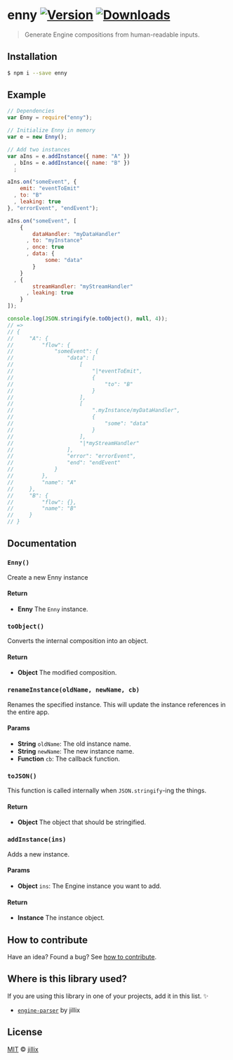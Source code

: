 # enny [![Version](https://img.shields.io/npm/v/enny.svg)](https://www.npmjs.com/package/enny) [![Downloads](https://img.shields.io/npm/dt/enny.svg)](https://www.npmjs.com/package/enny)

> Generate Engine compositions from human-readable inputs.

## Installation

```sh
$ npm i --save enny
```

## Example

```js
// Dependencies
var Enny = require("enny");

// Initialize Enny in memory
var e = new Enny();

// Add two instances
var aIns = e.addInstance({ name: "A" })
  , bIns = e.addInstance({ name: "B" })
  ;

aIns.on("someEvent", {
    emit: "eventToEmit"
  , to: "B"
  , leaking: true
}, "errorEvent", "endEvent");

aIns.on("someEvent", [
    {
        dataHandler: "myDataHandler"
      , to: "myInstance"
      , once: true
      , data: {
            some: "data"
        }
    }
  , {
        streamHandler: "myStreamHandler"
      , leaking: true
    }
]);

console.log(JSON.stringify(e.toObject(), null, 4));
// =>
// {
//     "A": {
//         "flow": {
//             "someEvent": {
//                 "data": [
//                     [
//                         "|*eventToEmit",
//                         {
//                             "to": "B"
//                         }
//                     ],
//                     [
//                         ".myInstance/myDataHandler",
//                         {
//                             "some": "data"
//                         }
//                     ],
//                     "|*myStreamHandler"
//                 ],
//                 "error": "errorEvent",
//                 "end": "endEvent"
//             }
//         },
//         "name": "A"
//     },
//     "B": {
//         "flow": {},
//         "name": "B"
//     }
// }
```

## Documentation

### `Enny()`
Create a new Enny instance

#### Return
- **Enny** The `Enny` instance.

### `toObject()`
Converts the internal composition into an object.

#### Return
- **Object** The modified composition.

### `renameInstance(oldName, newName, cb)`
Renames the specified instance. This will update the instance references in the entire app.

#### Params
- **String** `oldName`: The old instance name.
- **String** `newName`: The new instance name.
- **Function** `cb`: The callback function.

### `toJSON()`
This function is called internally when `JSON.stringify`-ing the things.

#### Return
- **Object** The object that should be stringified.

### `addInstance(ins)`
Adds a new instance.

#### Params
- **Object** `ins`: The Engine instance you want to add.

#### Return
- **Instance** The instance object.

## How to contribute
Have an idea? Found a bug? See [how to contribute][contributing].

## Where is this library used?
If you are using this library in one of your projects, add it in this list. :sparkles:

 - [`engine-parser`](https://github.com/IonicaBizau/engine-parser) by jillix

## License

[MIT][license] © [jillix][website]

[license]: http://showalicense.com/?fullname=jillix%20%3Ccontact%40jillix.com%3E%20(http%3A%2F%2Fjillix.com)&year=2015#license-mit
[website]: http://jillix.com
[contributing]: /CONTRIBUTING.md
[docs]: /DOCUMENTATION.md